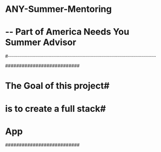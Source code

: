 # ANY-Summer-Mentoring


# -- Part of America Needs You Summer Advisor
#--------------------------------------------------------------------------

###########################
#			  #
# The Goal of this project#
# is to create a full stack#
# App                     #
###########################
